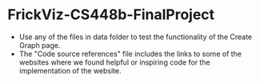 # FrickViz-CS448b-FinalProject
- Use any of the files in data folder to test the functionality of the Create Graph page.
- The "Code source references" file includes the links to some of the websites where we found helpful or inspiring code for the implementation of the website.

